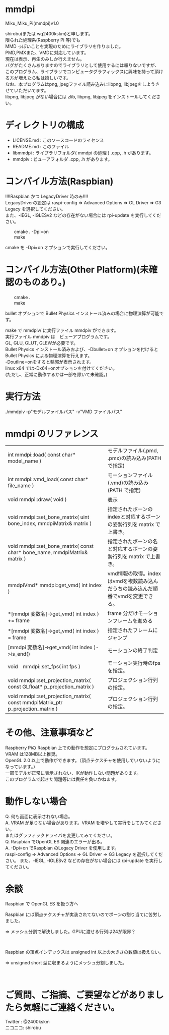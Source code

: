 # mmdpi
Miku_Miku_Pi(mmdpi)v1.0

shirobu(または wq2400kskm)と申します。<br>
限られた処理系(Raspberry Pi 等)でも <br>
MMD っぽいことを実現のためにライブラリを作りました。<br>
PMD,PMXまた、VMDに対応しています。<br>
現在は表示、再生のみしか行えません。<br>
バグがたくさんありますのでライブラリとして使用するには頼りないですが、<br>
このプログラム、ライブラリでコンピュータグラフィックスに興味を持って頂ける方が増えたら私は嬉しいです。<br>
なお、本プログラムはpng, jpegファイル読み込みにlibpng, libjpegをしようさせていただいてます。<br>
libpng, libjpeg がない場合には zlib, libpng, libjpeg をインストールしてください。<br>


# ディレクトリの構成

<ul>
  <li>
  LICENSE.md    :   このソースコードのライセンス
  </li><li>
  README.md    :   このファイル
  </li><li>
  libmmdpi    :   ライブラリフォルダ( mmdpi の処理 )  .cpp, .h があります。
  </li><li>
  mmdpiv       :   ビューアフォルダ                    .cpp, .h があります。
  </li>
</ul>


# コンパイル方法(Raspbian)
<p>
!!!!Raspbian かつ LegacyDriver 時のみ!!!!<br>
LegacyDriverの設定は raspi-config => Advanced Options => GL Driver => G3 Legacy を選択してください。<br>
また、-lEGL, -lGLESv2 などの存在がない場合には rpi-update を実行してください。
</p>
<p style="padding-left:2em">
  cmake . -Dpi=on <br>
  make  <br>
</p>
cmake を -Dpi=on オプションで実行してください。<br>

# コンパイル方法(Other Platform)(未確認のものあり。)
<p style="padding-left:2em">
  cmake .　<br>
  make  <br>
</p>
bullet オプションで Bullet Physics インストール済みの場合に物理演算が可能です。<br>

make で mmdpiv/ に実行ファイル mmdpiv ができます。<br>
実行ファイル mmdpiv は　ビューアプログラムです。<br>
GL, GLU, GLUT, GLEWが必要です。<br>
Bullet Physics インストール済みおよび、-Dbullet=on オプションを付けるとBullet Physics による物理演算を行えます。<br>
-Doutline=onをすると輪郭が表示されます。<br>
linux x64 では-Dx64=onオプションを付けてください。<br>
(ただし、正常に動作するかは一部を除いて未確認。)<br>

# 実行方法
./mmdpiv -p"モデルファイルパス" -v"VMD ファイルパス"

# mmdpi のリファレンス
<table>
<tr><td>int mmdpi::load( const char* model_name ) </td><td> モデルファイル(.pmd, .pmx)の読み込み(PATH で指定)</td></tr>
<tr><td>int mmdpi::vmd_load( const char* file_name ) </td><td> モーションファイル(.vmd)の読み込み(PATH で指定)</td></tr>
<tr><td>void mmdpi::draw( void ) </td><td> 表示</td></tr>
<tr><td>void mmdpi::set_bone_matrix( uint bone_index, mmdpiMatrix& matrix ) </td><td> 指定されたボーンのindexと対応するボーンの姿勢行列を matrix で上書き。</td></tr>
<tr><td>void mmdpi::set_bone_matrix( const char* bone_name, mmdpiMatrix& matrix ) </td><td> 指定されたボーンの名と対応するボーンの姿勢行列を matrix で上書き。</td></tr>
<tr><td>mmdpiVmd* mmdpi::get_vmd( int index ) </td><td> vmd情報の取得。indexはvmdを複数読み込んだうちの読み込んだ順番でvmdを変更できる。</td></tr>
<tr><td>*[mmdpi 変数名]->get_vmd( int index ) += frame </td><td> frame 分だけモーションフレームを進める </td></tr>
<tr><td>*[mmdpi 変数名]->get_vmd( int index ) = frame </td><td>指定されたフレームにジャンプ </td></tr>
<tr><td>[mmdpi 変数名]->get_vmd( int index )->is_end() </td><td>モーションの終了判定 </td></tr>
<tr><td>void　mmdpi::set_fps( int fps ) </td><td> モーション実行時のfps を指定。</td></tr>
<tr><td>void mmdpi::set_projection_matrix( const GLfloat* p_projection_matrix ) </td><td> プロジェクション行列の指定。</td></tr>
<tr><td>void mmdpi::set_projection_matrix( const mmdpiMatrix_ptr p_projection_matrix ) </td><td> プロジェクション行列の指定。</td></tr>
</table>

# その他、注意事項など

  Raspberry Piの Raspbian 上での動作を想定にプログラムされています。<br>
  VRAM は128MB以上推奨。<br>
  OpenGL 2.0 以上で動作ができます。（頂点テクスチャを使用していないようになっています。）<br>
  一部モデルが正常に表示されない、IKが動作しない問題があります。<br>
  このプログラムで起きた問題等には責任を負いかねます。 <br>
  
  
# 動作しない場合
  
  Q.  何も画面に表示されない場合。<br>
  A.  VRAM が足りない場合があります。VRAM を増やして実行をしてみてください。<br>
      またはグラフィックドライバを変更してみてください。 
      <br>
  Q. Raspbian でOpenGL ES 関連のエラーが出る。<br>
  A. -Dpi=on でRaspbian のLegacy Driver を使用します。<br>
     raspi-config => Advanced Options => GL Driver => G3 Legacy を選択してください。
     また、-lEGL, -lGLESv2 などの存在がない場合には rpi-update を実行してください。
     <br>
   
# 余談  
  
  Raspbian で OpenGL ES を扱う方へ<br>
  
  Raspbian には頂点テクスチャが実装されてないのでボーンの割り当てに苦労しました。<br>
  <p>  =>  メッシュ分割で解決しました。GPUに渡せる行列は24が限界？</p><br>
  
  Raspbian の頂点インデックスは unsigned int 以上の大きさの数値は扱えない。<br>
  <p> =>  unsigned short 型に収まるようにメッシュ分割しました。</p><br>
  
  
# ご質問、ご指摘、ご要望などがありましたら気軽にご連絡ください。
  
  Twitter : @2400kskm<br>
  ニコニコ: shirobu<br>
